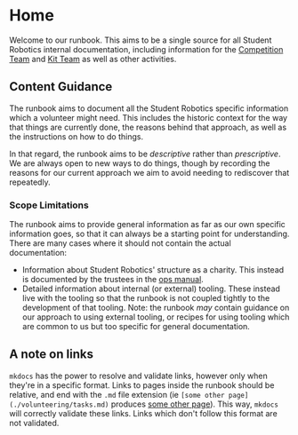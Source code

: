 # Home

Welcome to our runbook. This aims to be a single source for all Student Robotics
internal documentation, including information for the [Competition Team][competition-team]
and [Kit Team][kit-team] as well as other activities.

## Content Guidance

The runbook aims to document all the Student Robotics specific information which
a volunteer might need. This includes the historic context for the way that
things are currently done, the reasons behind that approach, as well as the
instructions on how to do things.

In that regard, the runbook aims to be _descriptive_ rather than _prescriptive_.
We are always open to new ways to do things, though by recording the reasons
for our current approach we aim to avoid needing to rediscover that repeatedly.

### Scope Limitations

The runbook aims to provide general information as far as our own specific
information goes, so that it can always be a starting point for understanding.
There are many cases where it should not contain the actual documentation:

* Information about Student Robotics' structure as a charity. This instead is
  documented by the trustees in the [ops manual][ops-manual].
* Detailed information about internal (or external) tooling. These instead live
  with the tooling so that the runbook is not coupled tightly to the
  development of that tooling.
  Note: the runbook _may_ contain guidance on our approach to using external
  tooling, or recipes for using tooling which are common to us but too specific
  for general documentation.

## A note on links

`mkdocs` has the power to resolve and validate links, however only when they're in a specific format. Links to pages inside the runbook should be relative, and end with the `.md` file extension (ie `[some other page](./volunteering/tasks.md)` produces [some other page](./volunteering/tasks.md)). This way, `mkdocs` will correctly validate these links. Links which don't follow this format are not validated.

[competition-team]: https://opsmanual.studentrobotics.org/annual-robotics-competition/competition-team
[kit-team]: https://opsmanual.studentrobotics.org/annual-robotics-competition/kit-team
[ops-manual]: https://opsmanual.studentrobotics.org
